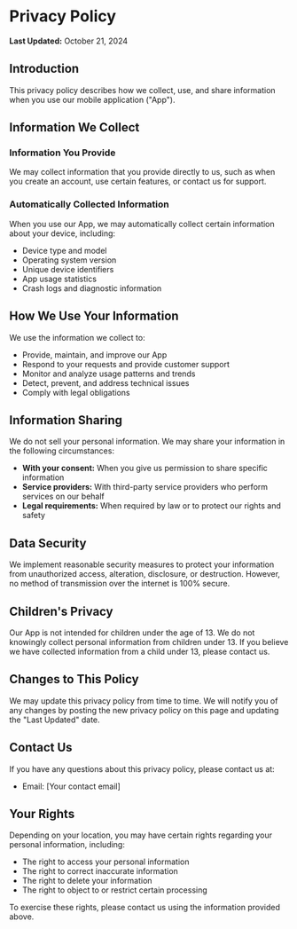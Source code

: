 # Privacy Policy

**Last Updated:** October 21, 2024

## Introduction

This privacy policy describes how we collect, use, and share information when you use our mobile application ("App").

## Information We Collect

### Information You Provide
We may collect information that you provide directly to us, such as when you create an account, use certain features, or contact us for support.

### Automatically Collected Information
When you use our App, we may automatically collect certain information about your device, including:
- Device type and model
- Operating system version
- Unique device identifiers
- App usage statistics
- Crash logs and diagnostic information

## How We Use Your Information

We use the information we collect to:
- Provide, maintain, and improve our App
- Respond to your requests and provide customer support
- Monitor and analyze usage patterns and trends
- Detect, prevent, and address technical issues
- Comply with legal obligations

## Information Sharing

We do not sell your personal information. We may share your information in the following circumstances:
- **With your consent:** When you give us permission to share specific information
- **Service providers:** With third-party service providers who perform services on our behalf
- **Legal requirements:** When required by law or to protect our rights and safety

## Data Security

We implement reasonable security measures to protect your information from unauthorized access, alteration, disclosure, or destruction. However, no method of transmission over the internet is 100% secure.

## Children's Privacy

Our App is not intended for children under the age of 13. We do not knowingly collect personal information from children under 13. If you believe we have collected information from a child under 13, please contact us.

## Changes to This Policy

We may update this privacy policy from time to time. We will notify you of any changes by posting the new privacy policy on this page and updating the "Last Updated" date.

## Contact Us

If you have any questions about this privacy policy, please contact us at:
- Email: [Your contact email]

## Your Rights

Depending on your location, you may have certain rights regarding your personal information, including:
- The right to access your personal information
- The right to correct inaccurate information
- The right to delete your information
- The right to object to or restrict certain processing

To exercise these rights, please contact us using the information provided above.
